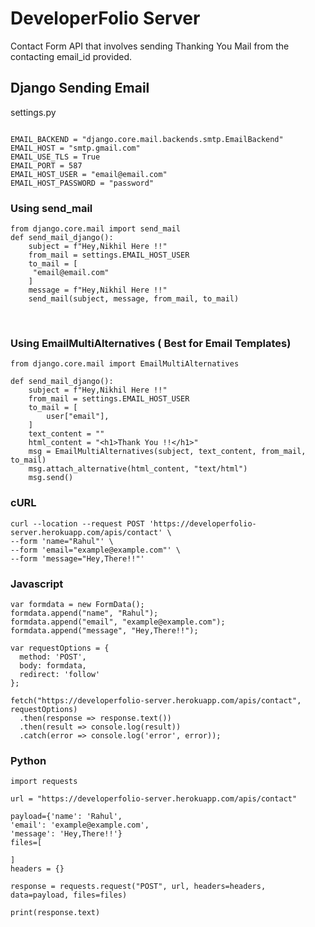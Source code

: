 # DeveloperFolio Server

Contact Form API that involves sending Thanking You Mail from the contacting email_id provided.

## Django Sending Email 

settings.py

```

EMAIL_BACKEND = "django.core.mail.backends.smtp.EmailBackend"
EMAIL_HOST = "smtp.gmail.com"
EMAIL_USE_TLS = True
EMAIL_PORT = 587
EMAIL_HOST_USER = "email@email.com"
EMAIL_HOST_PASSWORD = "password"

```

### Using send_mail

```
from django.core.mail import send_mail
def send_mail_django():
    subject = f"Hey,Nikhil Here !!"
    from_mail = settings.EMAIL_HOST_USER
    to_mail = [
     "email@email.com"
    ]
    message = f"Hey,Nikhil Here !!"
    send_mail(subject, message, from_mail, to_mail)
```
<br>

### Using EmailMultiAlternatives ( Best for Email Templates)
```
from django.core.mail import EmailMultiAlternatives

def send_mail_django():
    subject = f"Hey,Nikhil Here !!"
    from_mail = settings.EMAIL_HOST_USER
    to_mail = [
        user["email"],
    ]
    text_content = ""
    html_content = "<h1>Thank You !!</h1>"
    msg = EmailMultiAlternatives(subject, text_content, from_mail, to_mail)
    msg.attach_alternative(html_content, "text/html")
    msg.send()
```

### cURL

```
curl --location --request POST 'https://developerfolio-server.herokuapp.com/apis/contact' \
--form 'name="Rahul"' \
--form 'email="example@example.com"' \
--form 'message="Hey,There!!"'

```

### Javascript

```
var formdata = new FormData();
formdata.append("name", "Rahul");
formdata.append("email", "example@example.com");
formdata.append("message", "Hey,There!!");

var requestOptions = {
  method: 'POST',
  body: formdata,
  redirect: 'follow'
};

fetch("https://developerfolio-server.herokuapp.com/apis/contact", requestOptions)
  .then(response => response.text())
  .then(result => console.log(result))
  .catch(error => console.log('error', error));

```

### Python 

```
import requests

url = "https://developerfolio-server.herokuapp.com/apis/contact"

payload={'name': 'Rahul',
'email': 'example@example.com',
'message': 'Hey,There!!'}
files=[

]
headers = {}

response = requests.request("POST", url, headers=headers, data=payload, files=files)

print(response.text)

```
